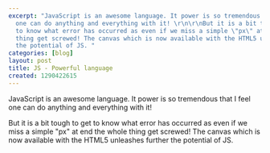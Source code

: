 ```yaml
---
excerpt: "JavaScript is an awesome language. It power is so tremendous that I feel
  one can do anything and everything with it! \r\n\r\nBut it is a bit tough to get
  to know what error has occurred as even if we miss a simple \"px\" at end the whole
  thing get screwed! The canvas which is now available with the HTML5 unleashes further
  the potential of JS. "
categories: [blog]
layout: post
title: JS - Powerful language
created: 1290422615
---
```

JavaScript is an awesome language. It power is so tremendous that I feel one can do anything and everything with it! 

But it is a bit tough to get to know what error has occurred as even if we miss a simple "px" at end the whole thing get screwed! The canvas which is now available with the HTML5 unleashes further the potential of JS. 
